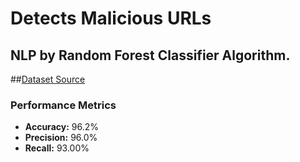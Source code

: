 # Detects Malicious URLs 
## NLP by Random Forest Classifier Algorithm.

##[Dataset Source](https://www.kaggle.com/datasets/sid321axn/malicious-urls-dataset)

### Performance Metrics

- **Accuracy:** 96.2%
- **Precision:** 96.0%
- **Recall:** 93.00%
